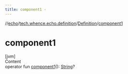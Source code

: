 ```yaml
---
title: component1 -
---
```

//[echo](../../index.md)/[tech.whence.echo.definition](../index.md)/[Definition](index.md)/[component1](component1.md)



# component1  
[jvm]  
Content  
operator fun [component1](component1.md)(): [String](https://kotlinlang.org/api/latest/jvm/stdlib/kotlin/-string/index.html)?  



